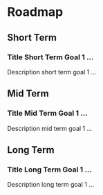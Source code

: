 # Roadmap


## Short Term

### Title Short Term Goal 1 ...
Description short term goal 1 ...


## Mid Term

### Title Mid Term Goal 1 ...
Description mid term goal 1 ...


## Long Term

### Title Long Term Goal 1 ...
Description long term goal 1 ...

